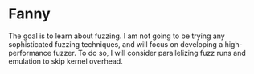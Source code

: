 # Fanny

The goal is to learn about fuzzing. I am not going to be trying any sophisticated fuzzing techniques, and will focus on developing a high-performance fuzzer. To do so, I will consider parallelizing fuzz runs and emulation to skip kernel overhead.
